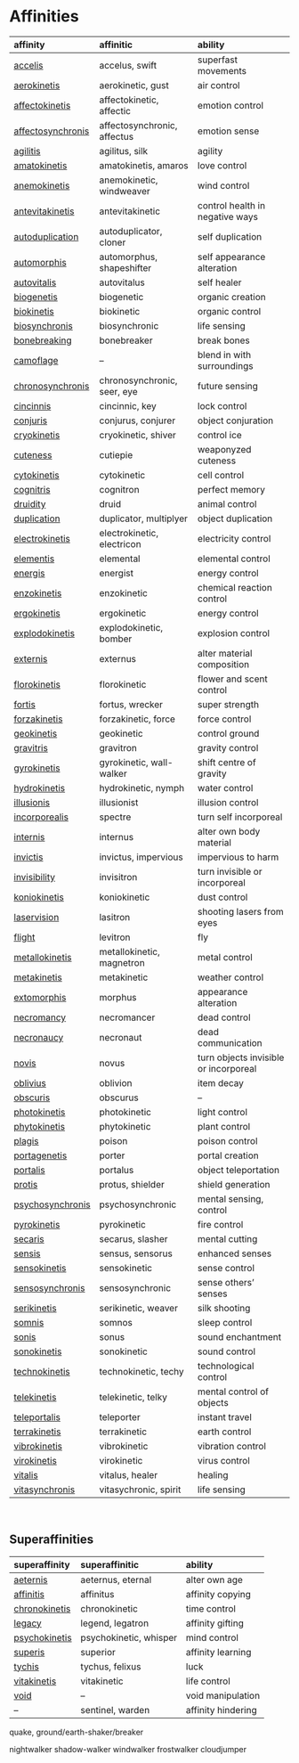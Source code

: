 # Affinities

| affinity | affinitic | ability |
| :------- | :-------- | :------ |
| [accelis](affinities/superspeed.md) | accelus, swift | superfast movements |
| [aerokinetis](affinities/aerokinetis.md) | aerokinetic, gust | air control |
| [affectokinetis](affinities/affectokinetis.md) | affectokinetic, affectic | emotion control |
| [affectosynchronis](affinities/affectosynchronis.md) | affectosynchronic, affectus | emotion sense |
| [agilitis](affinities/agilitis.md) | agilitus, silk | agility |
| [amatokinetis](affinities/amatokinetis.md) | amatokinetis, amaros | love control |
| [anemokinetis](affinities/anemokinetis.md) | anemokinetic, windweaver | wind control |
| [antevitakinetis](affinities/antevitakinetis.md) | antevitakinetic | control health in negative ways |
| [autoduplication](affinities/autoduplication.md) | autoduplicator, cloner | self duplication |
| [automorphis](affinities/metamorphis.md) | automorphus, shapeshifter | self appearance alteration |
| [autovitalis](affinities/autovitalis.md) | autovitalus | self healer |
| [biogenetis](affinities/biogenetis.md) | biogenetic | organic creation |
| [biokinetis](affinities/biokinetis.md) | biokinetic | organic control |
| [biosynchronis](affinities/biosynchronis.md) | biosynchronic | life sensing |
| [bonebreaking](affinities/bonebreaking.md) | bonebreaker | break bones |
| [camoflage](affinities/camoflage.md) | – | blend in with surroundings |
| [chronosynchronis](affinities/chronosynchronis.md) | chronosynchronic, seer, eye | future sensing |
| [cincinnis](affinities/cincinnic.md) | cincinnic, key | lock control |
| [conjuris](affinities/conjuris.md) | conjurus, conjurer | object conjuration |
| [cryokinetis](affinities/cryokinetis.md) | cryokinetic, shiver | control ice |
| [cuteness](affinities/cuteness.md) | cutiepie | weaponyzed cuteness |
| [cytokinetis](affinities/cytokinetis.md) | cytokinetic | cell control |
| [cognitris](affinities/cognitris.md) | cognitron | perfect memory |
| [druidity](affinities/druidity.md) | druid | animal control |
| [duplication](affinities/duplication.md) | duplicator, multiplyer | object duplication |
| [electrokinetis](affinities/electrokinetis.md) | electrokinetic, electricon | electricity control |
| [elementis](affinities/elementalis.md) | elemental | elemental control |
| [energis](affinities/energis.md) | energist | energy control |
| [enzokinetis](affinities/enzokinetis.md) | enzokinetic | chemical reaction control |
| [ergokinetis](affinities/ergokinetis.md) | ergokinetic | energy control |
| [explodokinetis](affinities/explodokinetis.md) | explodokinetic, bomber | explosion control |
| [externis](affinities/externis.md) | externus | alter material composition |
| [florokinetis](affinities/florokinetis.md) | florokinetic | flower and scent control |
| [fortis](affinities/fortis.md) | fortus, wrecker | super strength |
| [forzakinetis](affinities/forzakinetis.md) | forzakinetic, force | force control |
| [geokinetis](affinities/geokinetis.md) | geokinetic | control ground |
| [gravitris](affinities/gravitris.md) | gravitron | gravity control |
| [gyrokinetis](affinities/gyrokinetis.md) | gyrokinetic, wall-walker | shift centre of gravity |
| [hydrokinetis](affinities/hydrokinetis.md) | hydrokinetic, nymph | water control |
| [illusionis](affinities/illusionis.md) | illusionist | illusion control |
| [incorporealis](affinities/incorporealis.md) | spectre | turn self incorporeal |
| [internis](affinities/internis.md) | internus | alter own body material |
| [invictis](affinities/invictis.md) | invictus, impervious | impervious to harm |
| [invisibility](affinities/invisibility.md) | invisitron | turn invisible or incorporeal |
| [koniokinetis](affinities/koniokinetis.md) | koniokinetic | dust control |
| [laservision](affinities/laservision.md) | lasitron | shooting lasers from eyes |
| [flight](affinities/flight.md) | levitron | fly |
| [metallokinetis](affinities/metallokinetis.md) | metallokinetic, magnetron | metal control |
| [metakinetis](affinities/metakinetis.md) | metakinetic | weather control |
| [extomorphis](affinities/extomorphis.md) | morphus | appearance alteration |
| [necromancy](affinities/necromancy.md) | necromancer | dead control |
| [necronaucy](affinities/necronaucy.md) | necronaut | dead communication |
| [novis](affinities/novis.md) | novus | turn objects invisible or incorporeal |
| [oblivius](affinities/oblivius.md) | oblivion | item decay |
| [obscuris](affinities/obscurus.md) | obscurus | – |
| [photokinetis](affinities/photokinetis.md) | photokinetic | light control |
| [phytokinetis](affinities/phytokinetis.md) | phytokinetic | plant control |
| [plagis](affinities/plagis.md) | poison | poison control |
| [portagenetis](affinities/portagenetis.md) | porter | portal creation |
| [portalis](affinities/portalis.md) | portalus | object teleportation |
| [protis](affinities/protis.md) | protus, shielder | shield generation |
| [psychosynchronis](affinities/psychosynchronis.md) | psychosynchronic | mental sensing, control |
| [pyrokinetis](affinities/pyrokinetis.md) | pyrokinetic | fire control |
| [secaris](affinities/secaris.md) | secarus, slasher | mental cutting |
| [sensis](affinities/sensis.md) | sensus, sensorus | enhanced senses |
| [sensokinetis](affinities/sensokinetis.md) | sensokinetic | sense control |
| [sensosynchronis](affinities/sensosynchronis.md) | sensosynchronic | sense others’ senses |
| [serikinetis](affinities/serikinetis.md) | serikinetic, weaver | silk shooting |
| [somnis](affinities/somnis.md) | somnos | sleep control |
| [sonis](affinities/sonis.md) | sonus | sound enchantment |
| [sonokinetis](affinities/sonokinetis.md) | sonokinetic | sound control |
| [technokinetis](affinities/technokinetis.md) | technokinetic, techy | technological control |
| [telekinetis](affinities/telekinetis.md) | telekinetic, telky | mental control of objects |
| [teleportalis](affinities/teleportalis.md) | teleporter | instant travel |
| [terrakinetis](affinities/terrakinetis.md) | terrakinetic | earth control |
| [vibrokinetis](affinities/vibrokinetis.md) | vibrokinetic | vibration control |
| [virokinetis](affinities/virokinetis.md) | virokinetic | virus control |
| [vitalis](affinities/vitalis.md) | vitalus, healer | healing |
| [vitasynchronis](affinities/vitasynchronis.md) | vitasychronic, spirit | life sensing |


<br>


## Superaffinities

| superaffinity | superaffinitic | ability |
| :------------ | :------------- | :------ |
| [aeternis](affinities/aeternis.md) | aeternus, eternal | alter own age |
| [affinitis](affinities/affinitis.md) | affinitus | affinity copying |
| [chronokinetis](affinities/chronokinetis.md) | chronokinetic | time control |
| [legacy](affinities/legacy.md) | legend, legatron | affinity gifting |
| [psychokinetis](affinities/psychokinetis.md) | psychokinetic, whisper | mind control |
| [superis](affinities/superis.md) | superior | affinity learning |
| [tychis](affinities/tychis.md) | tychus, felixus | luck |
| [vitakinetis](affinities/vitakinetis.md) | vitakinetic | life control |
| [void](affinities/void.md) | – | void manipulation |
| – | sentinel, warden | affinity hindering |


quake, ground/earth-shaker/breaker

nightwalker
shadow-walker
windwalker
frostwalker
cloudjumper
